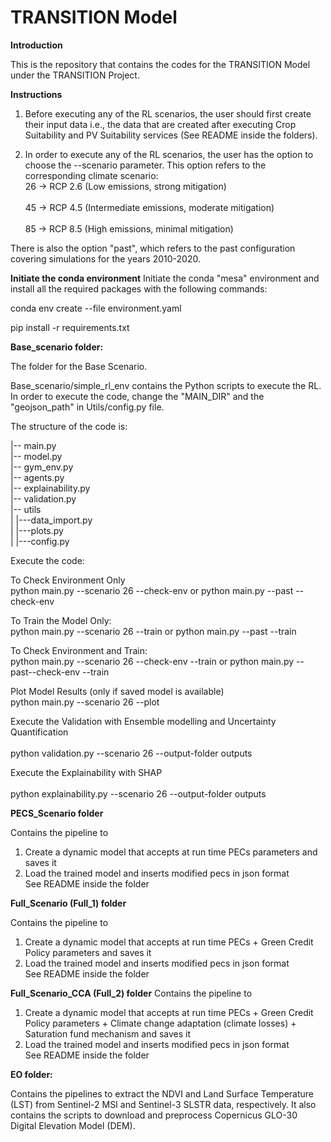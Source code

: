 # TRANSITION Model

**Introduction**

This is the repository that contains the codes for the TRANSITION Model under the TRANSITION Project. 


**Instructions**
1. Before executing any of the RL scenarios, the user should first create their input data i.e., the data that are created after executing Crop Suitability and PV Suitability services (See README inside the folders).

2. In order to execute any of the RL scenarios, the user has the option to choose the --scenario parameter. 
This option refers to the corresponding climate scenario: <br /> 
26 → RCP 2.6 (Low emissions, strong mitigation) <br />  
45 → RCP 4.5 (Intermediate emissions, moderate mitigation) <br />  
85 → RCP 8.5 (High emissions, minimal mitigation) <br />  

There is also the option "past", which refers to the past configuration covering simulations for the years 2010-2020.  

**Initiate the conda environment**
Initiate the conda "mesa" environment and install all the required packages with the following commands:

conda env create --file environment.yaml

pip install -r requirements.txt  

**Base_scenario folder:**

The folder for the Base Scenario. 

Base_scenario/simple_rl_env contains the Python scripts to execute the RL. 
In order to execute the code, change the "MAIN_DIR" and the "geojson_path" in Utils/config.py file.

The structure of the code is: 

|-- main.py <br /> 
|-- model.py <br /> 
|-- gym_env.py  <br /> 
|-- agents.py <br /> 
|-- explainability.py <br /> 
|-- validation.py <br /> 
|-- utils <br /> 
|   |---data_import.py <br /> 
|   |---plots.py <br /> 
|   |---config.py <br /> 


Execute the code: <br /> 

To Check Environment Only <br /> 
python main.py --scenario 26 --check-env or python main.py --past --check-env <br /> 

To Train the Model Only: <br /> 
python main.py --scenario 26 --train or python main.py --past --train <br /> 

To Check Environment and Train:  <br /> 
python main.py --scenario 26 --check-env --train or python main.py --past--check-env --train<br />  

Plot Model Results (only if saved model is available) <br />
python main.py --scenario 26 --plot  <br /> 

Execute the Validation with Ensemble modelling and Uncertainty Quantification <br />  
python validation.py --scenario 26 --output-folder outputs <br />  

Execute the Explainability with SHAP <br />  
python explainability.py --scenario 26 --output-folder outputs <br />  


**PECS_Scenario folder**

Contains the pipeline to <br />
1. Create a dynamic model that accepts at run time PECs parameters and saves it  <br />
2. Load the trained model and inserts modified pecs in json format  <br />
See README inside the folder <br /> 


**Full_Scenario (Full_1) folder**

Contains the pipeline to <br />
1. Create a dynamic model that accepts at run time PECs + Green Credit Policy parameters and saves it  <br />
2. Load the trained model and inserts modified pecs in json format  <br />
See README inside the folder <br /> 

**Full_Scenario_CCA (Full_2) folder**
Contains the pipeline to <br />
1. Create a dynamic model that accepts at run time PECs + Green Credit Policy parameters + Climate change adaptation (climate losses) + Saturation fund mechanism and saves it  <br />
2. Load the trained model and inserts modified pecs in json format  <br />
See README inside the folder <br /> 

**EO folder:**

Contains the pipelines to extract the NDVI and Land Surface Temperature (LST) from Sentinel-2 MSI and Sentinel-3 SLSTR data, respectively. 
It also contains the scripts to download and preprocess Copernicus GLO-30 Digital Elevation Model (DEM).




